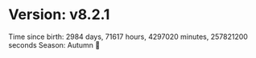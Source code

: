 # Version: v8.2.1
Time since birth: 2984 days, 71617 hours, 4297020 minutes, 257821200 seconds
Season: Autumn 🍁
